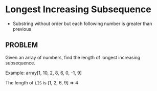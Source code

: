 # Longest Increasing Subsequence
* Substring without order but each following number is greater than previous

## PROBLEM
Given an array of numbers, find the length of longest increasing subsequence.

Example: array[1, 10, 2, 8, 6, 0, -1, 9]

The length of ```LIS``` is [1, 2, 6, 9] => 4